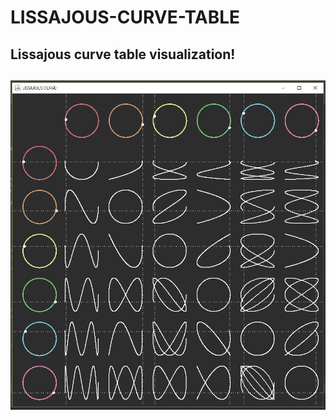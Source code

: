 # LISSAJOUS-CURVE-TABLE
<h2> Lissajous curve table visualization!<h2>
<img src = "https://github.com/simahero/LISSAJOUS-CURVE/blob/master/pcs/table.PNG">

